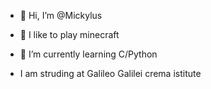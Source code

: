 - 👋 Hi, I’m @Mickylus
- 👀 I like to play minecraft
- 🌱 I’m currently learning C/Python

-  I am struding at Galileo Galilei crema istitute
